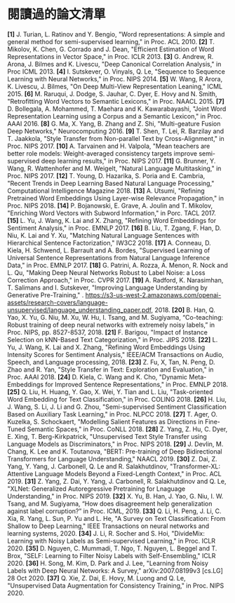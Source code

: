 # 閱讀過的論文清單
**[1]** J. Turian, L. Ratinov and Y. Bengio, "Word representations: A simple and general method for semi-supervised learning," in Proc. ACL 2010.
**[2]** T. Mikolov, K. Chen, G. Corrado and J. Dean, "Efficient Estimation of Word Representations in Vector Space," in Proc. ICLR 2013.
**[3]** G. Andrew, R. Arona, J. Bilmes and K. Livescu, "Deep Canonical Correlation Analysis," in Proc ICML 2013.
**[4]** I. Sutskever, O. Vinyals, Q. Le, "Sequence to Sequence Learning with Neural Networks," in Proc. NIPS 2014.
**[5]** W. Wang, R Arora, K. Livescu, J. Bilmes, "On Deep Multi-View Representation Leaning," ICML 2015.
**[6]** M. Raruqui, J. Dodge, S. Jauhar, C. Dyer, E. Hovy and N. Smith, "Retrofitting Word Vectors to Semantic Lexicons," in Proc. NAACL 2015.
**[7]** D. Bollegala, A. Mohammed, T. Maehara and K. Kawarabayashi, "Joint Word Representation Learning using a Corpus and a Semantic Lexicon," in Proc. AAAI 2016.
**[8]** G. Ma, X. Yang, B. Zhang and Z. Shi, "Multi-geature Fusion Deep Networks," Neurocomputing 2016.
**[9]** T. Shen, T. Lei, R. Barzilay and T. Jaakkola, "Style Transfer from Non-parallel Text by Cross-Alignment," in Proc. NIPS 2017.
**[10]** A. Tarvainen and H. Valpola, "Mean teachers are better role models: Weight-averaged consistency targets improve semi-supervised deep learning results," in Proc. NIPS 2017.
**[11]** G. Brunner, Y. Wang, R. Wattenhofer and M. Weigelt, "Natural Language Multitasking," in Proc. NIPS 2017.
**[12]** T. Young, D. Hazarika, S. Poria and E. Cambria, "Recent Trends in Deep Learning Based Natural Language Processing," Computational Intelligence Magazine 2018.
**[13]** A. Utsumi, "Refining Pretrained Word Embeddings Using Layer-wise Relevance Propagation," in Proc. NIPS 2018.
**[14]** P. Bojanowski, E. Grave, A. Joulin and T. Mikolov, "Enriching Word Vectors with Subword Information," in Porc. TACL 2017.
**[15]** L. Yu, J. Wang, K. Lai and X. Zhang, "Refining Word Embeddings for Sentiment Analysis," in Proc. EMNLP 2017.
**[16]** B. Liu, T. Zgang, F. Han, D. Niu, K. Lai and Y. Xu, "Matching Natural Language Sentences with Hierarchical Sentence Factorization," IW3C2 2018.
**[17]** A. Conneau, D. Kiela, H. Schwend, L. Barrault and A. Bordes, "Supervised Learning of Universal Sentence Representations from Natural Language Inference Data," in Proc. EMNLP 2017.
**[18]** G. Patrini, A. Rozza, A. Menon, R. Nock and L. Qu, "Making Deep Neural Networks Robust to Label Noise: a Loss Correction Approach," in Proc. CVPR 2017.
**[19]** A. Radford, K. Narasimhan, T. Salimans and I. Sutskever, "Improving Language Understanding by Generative Pre-Training," . https://s3-us-west-2.amazonaws.com/openai-assets/research-covers/language-unsupervised/language_understanding_paper.pdf, 2018.
**[20]** B. Han, Q. Yao, X. Yu, G. Niu, M. Xu, W. Hu, I. Tsang, and M. Sugiyama, “Co-teaching: Robust training of deep neural networks with extremely noisy labels,” in Proc. NIPS, pp. 8527-8537, 2018.
**[21]** F. Barigou, "Impact of Instance Selection on kNN-Based Text Categorization," in Proc. JIPS 2018.
**[22]** L. Yu, J. Wang, K. Lai and X. Zhang, "Refining Word Embeddings Using Intensity Scores for Sentiment Analysis," IEEE/ACM Transactions on Audio, Speech, and Language processing, 2018.
**[23]** Z. Fu, X, Tan, N. Peng, D. Zhao and R. Yan, "Style Transfer in Text: Exploration and Evaluation," in Proc. AAAI 2018.
**[24]** D. Kiela, C. Wang and K. Cho, "Dynamic Meta-Embeddings for Improved Sentence Representations," in Proc. EMNLP 2018.
**[25]** Q. Liu, H. Huang, Y. Gao, X. Wei, Y. Tian and L. Liu, "Task-oriented Word Embedding for Text Classification," in Proc. COLING 2018.
**[26]** H. Liu, J. Wang, S. Li, J. Li and G. Zhou, "Semi-supervised Sentiment Classification Based on Auxiliary Task Learning," in Proc. NLPCC 2018.
**[27]** T. Ager, O. Kuzelka, S. Schockaert, "Modelling Salient Features as Directions in Fine-Tuned Semantic Spaces," in Proc. CoNLL 2018.
**[28]** Z. Yang, Z. Hu, C. Dyer, E. Xing, T. Berg-Kirkpatrick, "Unsupervised Text Style Transfer using Language Models as Discriminators," in Proc. NIPS 2018.
**[29]** J. Devlin, M. Chang, K. Lee and K. Toutanova, "BERT: Pre-training of Deep Bidirectional Transformers for Language Understanding," NAACL 2019.
**[30]** Z. Dai, Z. Yang, Y. Yang, J. Carbonell, Q. Le and R. Salakhutdinov, "Transformer-XL: Attentive Language Models Beyond a Fixed-Length Context," in Proc. ACL 2019.
**[31]** Z. Yang, Z. Dai, Y. Yang, J. Carbonell, R. Salakhutdinov and Q. Le, "XLNet: Generalized Autoregressive Pretraining for Lnaguage Understanding," in Proc. NIPS 2019.
**[32]** X. Yu, B. Han, J. Yao, G. Niu, I. W. Tsang, and M. Sugiyama, “How does disagreement help generalization against label corruption?” in Proc. ICML, 2019.
**[33]** Q. Li, H. Peng, J. Li, C. Xia, R. Yang, L. Sun, P. Yu and L. He, "A Survey on Text Classification: From Shallow to Deep Learning," IEEE Transactions on neural networks and learning systems, 2020.
**[34]** J. Li, R. Socher and S. Hoi, "DivideMix: Learning with Noisy Labels as Semi-supervised Learning," in Proc. ICLR 2020.
**[35]** D. Nguyen, C. Mummadi, T. Ngo, T. Nguyen, L. Beggel and T. Brox, "SELF: Learning to Filter Noisy Labels with Self-Ensembling," ICLR 2020.
**[36]** H. Song, M. Kim, D. Park and J. Lee, "Learning from Noisy Labels with Deep Neural Networks: A Survey," arXiv:2007.08199v3 [cs.LG] 28 Oct 2020.
**[37]** Q. Xie, Z. Dai, E. Hovy, M. Luong and Q. Le, "Unsupervised Data Augmentation for Consistency Training," in Proc. NIPS 2020.

